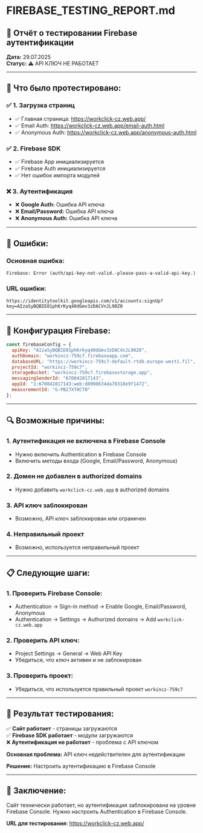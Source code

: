 # FIREBASE_TESTING_REPORT.md

## 🧪 **Отчёт о тестировании Firebase аутентификации**

**Дата:** 29.07.2025  
**Статус:** ⚠️ API КЛЮЧ НЕ РАБОТАЕТ

---

## 🎯 **Что было протестировано:**

### ✅ **1. Загрузка страниц**
- ✅ Главная страница: https://workclick-cz.web.app/
- ✅ Email Auth: https://workclick-cz.web.app/email-auth.html
- ✅ Anonymous Auth: https://workclick-cz.web.app/anonymous-auth.html

### ✅ **2. Firebase SDK**
- ✅ Firebase App инициализируется
- ✅ Firebase Auth инициализируется
- ✅ Нет ошибок импорта модулей

### ❌ **3. Аутентификация**
- ❌ **Google Auth:** Ошибка API ключа
- ❌ **Email/Password:** Ошибка API ключа
- ❌ **Anonymous Auth:** Ошибка API ключа

---

## 🚨 **Ошибки:**

### **Основная ошибка:**
```
Firebase: Error (auth/api-key-not-valid.-please-pass-a-valid-api-key.)
```

### **URL ошибки:**
```
https://identitytoolkit.googleapis.com/v1/accounts:signUp?key=AIzaSyBQBIE01phKrKyq40dGmv3zDACVnJL90Z0
```

---

## 🔧 **Конфигурация Firebase:**

```javascript
const firebaseConfig = {
  apiKey: "AIzaSyBQBIE01phKrKyq40dGmv3zDACVnJL90Z0",
  authDomain: "workincz-759c7.firebaseapp.com",
  databaseURL: "https://workincz-759c7-default-rtdb.europe-west1.fil",
  projectId: "workincz-759c7",
  storageBucket: "workincz-759c7.firebasestorage.app",
  messagingSenderId: "670842817143",
  appId: "1:670842817143:web:d8998634da78318e9f1472",
  measurementId: "G-PB27XT0CT0"
};
```

---

## 🔍 **Возможные причины:**

### **1. Аутентификация не включена в Firebase Console**
- Нужно включить Authentication в Firebase Console
- Включить методы входа (Google, Email/Password, Anonymous)

### **2. Домен не добавлен в authorized domains**
- Нужно добавить `workclick-cz.web.app` в authorized domains

### **3. API ключ заблокирован**
- Возможно, API ключ заблокирован или ограничен

### **4. Неправильный проект**
- Возможно, используется неправильный проект

---

## 📋 **Следующие шаги:**

### **1. Проверить Firebase Console:**
- Authentication → Sign-in method → Enable Google, Email/Password, Anonymous
- Authentication → Settings → Authorized domains → Add `workclick-cz.web.app`

### **2. Проверить API ключ:**
- Project Settings → General → Web API Key
- Убедиться, что ключ активен и не заблокирован

### **3. Проверить проект:**
- Убедиться, что используется правильный проект `workincz-759c7`

---

## 🎯 **Результат тестирования:**

✅ **Сайт работает** - страницы загружаются  
✅ **Firebase SDK работает** - модули загружаются  
❌ **Аутентификация не работает** - проблема с API ключом

**Основная проблема:** API ключ недействителен для аутентификации

**Решение:** Настроить аутентификацию в Firebase Console

---

## 📝 **Заключение:**

Сайт технически работает, но аутентификация заблокирована на уровне Firebase Console. Нужно настроить Authentication в Firebase Console.

**URL для тестирования:** https://workclick-cz.web.app/